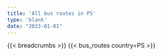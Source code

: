 ```yaml
---
title: 'All bus routes in PS'
type: 'blank'
date: "2023-01-01"
---
```


{{< breadcrumbs >}}
{{< bus_routes country=PS >}}
